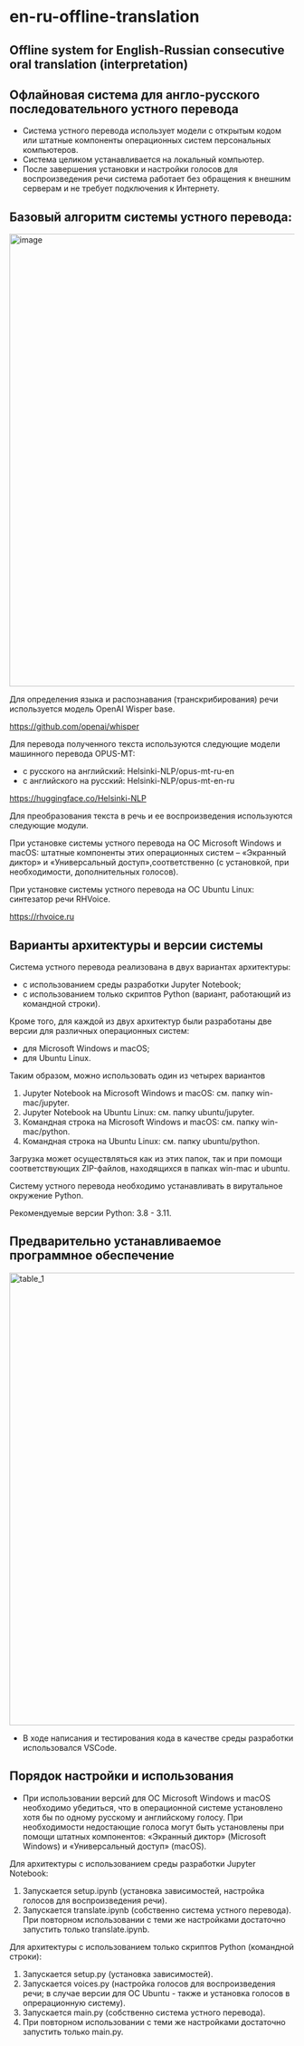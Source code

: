 # en-ru-offline-translation

## Offline system for English-Russian consecutive oral translation (interpretation)

## Офлайновая система для англо-русского последовательного устного перевода

- Система устного перевода использует модели с открытым кодом или штатные компоненты операционных систем персональных компьютеров.
- Система целиком устанавливается на локальный компьютер.
- После завершения установки и настройки голосов для воспроизведения речи система работает без обращения к внешним серверам и не требует подключения к Интернету.

## Базовый алгоритм системы устного перевода:

<img width="800" alt="image" src="https://github.com/andy-kuzn/en-ru-offline-translation/assets/114844265/b5aba815-b8cf-4d90-ab58-6f8275409607">

Для определения языка и распознавания (транскрибирования) речи используется модель OpenAI Wisper base.

https://github.com/openai/whisper

Для перевода полученного текста используются следующие модели машинного перевода OPUS-MT:
- c русского на английский: Helsinki-NLP/opus-mt-ru-en
- c английского на русский: Helsinki-NLP/opus-mt-en-ru

https://huggingface.co/Helsinki-NLP

Для преобразования текста в речь и ее воспроизведения используются следующие модули.

При установке системы устного перевода на ОС Microsoft Windows и macOS: штатные компоненты этих операционных систем – «Экранный диктор» и «Универсальный доступ»,соответственно (с установкой, при необходимости, дополнительных голосов).

При установке системы устного перевода на ОС Ubuntu Linux: синтезатор речи RHVoice.

https://rhvoice.ru

## Варианты архитектуры и версии системы
Система устного перевода реализована в двух вариантах архитектуры: 
- с использованием среды разработки Jupyter Notebook;
- с использованием только скриптов Python (вариант, работающий из командной строки).

Кроме того, для каждой из двух архитектур были разработаны две версии для различных операционных систем:
- для Microsoft Windows и macOS;
- для Ubuntu Linux.

Таким образом, можно использовать один из четырех вариантов
1. Jupyter Notebook на Microsoft Windows и macOS: см. папку win-mac/jupyter.
2. Jupyter Notebook на Ubuntu Linux: см. папку ubuntu/jupyter.
3. Командная строка на Microsoft Windows и macOS: см. папку win-mac/python.
4. Командная строка на Ubuntu Linux: см. папку ubuntu/python.

Загрузка может осуществляться как из этих папок, так и при помощи соответствующих ZIP-файлов, находящихся в папках win-mac и ubuntu.

Систему устного перевода необходимо устанавливать в вирутальное окружение Python.

Рекомендуемые версии Python: 3.8 - 3.11.

## Предварительно устанавливаемое программное обеспечение 
<img width="800" alt="table_1" src="https://github.com/andy-kuzn/en-ru-offline-translation/assets/114844265/ec24c97c-ce93-47f8-bcaf-e8c1e3f6cb17">

* В ходе написания и тестирования кода в качестве среды разработки использовался VSCode.

## Порядок настройки и использования
* При использовании версий для ОС Microsoft Windows и macOS необходимо убедиться, что в операционной системе установлено хотя бы по одному русскому и английскому голосу. При необходимости недостающие голоса могут быть установлены при помощи штатных компонентов: «Экранный диктор» (Microsoft Windows) и «Универсальный доступ» (macOS). 

Для архитектуры с использованием среды разработки Jupyter Notebook:
1. Запускается setup.ipynb (установка зависимостей, настройка голосов для воспроизведения речи).
2. Запускается translate.ipynb (собственно система устного перевода).
При повторном использовании с теми же настройками достаточно запустить только translate.ipynb.

Для архитектуры с использованием только скриптов Python (командной строки):
1. Запускается setup.py (установка зависимостей).
2. Запускается voices.py (настройка голосов для воспроизведения речи; в случае версии для ОС Ubuntu - также и установка голосов в опрерационную систему).
3. Запускается main.py (собственно система устного перевода).
4. При повторном использовании с теми же настройками достаточно запустить только main.py. 
